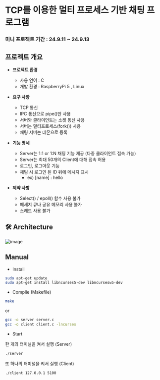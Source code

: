 # TCP를 이용한 멀티 프로세스 기반 채팅 프로그램

### 미니 프로젝트 기간 :  24.9.11 ~ 24.9.13

## 프로젝트 개요

- **프로젝트 환경**
	- 사용 언어 :  C
	- 개발 환경 :  RaspberryPi 5 , Linux
	
- **요구 사항**
	- TCP 통신
	- IPC 통신으로 pipe()만 사용
	- 서버와 클라이언트는 소켓 통신 사용
	- 서버는 멀티프로세스(fork()) 사용
	- 채팅 서버는 데몬으로 등록

- **기능 명세**
	- Server는 1:1  or 1:N 채팅 기능 제공 (다중 클라이언트 접속 가능)
	- Server는 최대 50개의 Client에 대해 접속 허용
	- 로그인, 로그아웃 기능
	- 채팅 시 로그인 된 ID 뒤에 메시지 표시  
		- ex) [name] : hello

- **제약 사항**
	- Select() / epoll() 함수 사용 불가
	- 메세지 큐나 공유 메모리 사용 불가
	- 스레드 사용 불가


## 🛠️ Architecture
  ![image](https://github.com/user-attachments/assets/9b5b29ab-fc06-4fec-89c5-0b1750cbff74)

## Manual

- Install
```bash
sudo apt-get update
sudo apt-get install libncurses5-dev libncursesw5-dev
```

- Complie (Makefile)
```bash
make
```
or
```bash
gcc -o server server.c
gcc -o client client.c -lncurses
```

- Start

한 개의 터미널을 켜서 실행 (Server)
```bash
./server
```
또 하나의 터미널을 켜서 실행 (Client)
```bash
./client 127.0.0.1 5100
```

